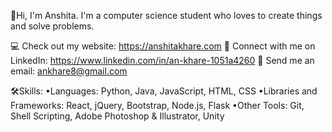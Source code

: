 👋Hi, I'm Anshita. I'm a computer science student who loves to create things and solve problems.

💻 Check out my website: https://anshitakhare.com
👤 Connect with me on LinkedIn: https://www.linkedin.com/in/an-khare-1051a4260
📧 Send me an email: ankhare8@gmail.com

🛠️Skills: 
•Languages: Python, Java, JavaScript, HTML, CSS
•Libraries and Frameworks: React, jQuery, Bootstrap, Node.js, Flask
•Other Tools: Git, Shell Scripting, Adobe Photoshop & Illustrator, Unity